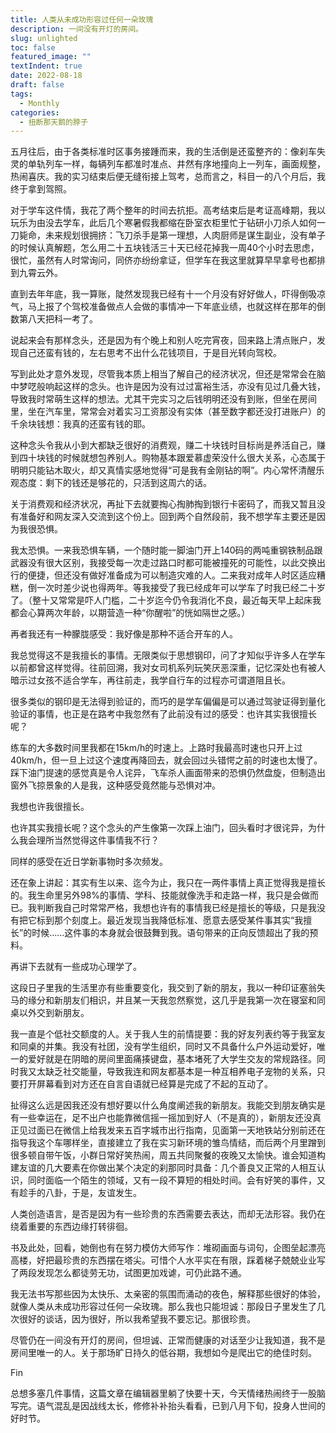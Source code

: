 ```yaml
---
title: 人类从未成功形容过任何一朵玫瑰
description: 一间没有开灯的房间。
slug: unlighted
toc: false
featured_image: ""
textIndent: true
date: 2022-08-18
draft: false
tags:
  - Monthly
categories:
  - 扭断那天鹅的脖子
---
```


五月往后，由于各类标准时区事务接踵而来，我的生活倒是还蛮整齐的：像刹车失灵的单轨列车一样，每辆列车都准时准点、井然有序地撞向上一列车，画面规整，热闹喜庆。我的实习结束后便无缝衔接上驾考，总而言之，科目一的八个月后，我终于拿到驾照。

对于学车这件情，我花了两个整年的时间去抗拒。高考结束后是考证高峰期，我以玩乐为由没去学车，此后几个寒暑假我都缩在卧室衣柜里忙于钻研小刀杀人如何一刀毙命，未来规划很拥挤：飞刀杀手是第一理想，人肉厨师是谋生副业，没有单子的时候认真解题，怎么用二十五块钱活三十天已经花掉我一周40个小时去思虑，很忙，虽然有人时常询问，同侪亦纷纷拿证，但学车在我这里就算早早拿号也都排到九霄云外。

直到去年年底，我一算账，陡然发现我已经有十一个月没有好好做人，吓得倒吸凉气，马上报了个驾校准备做点人会做的事情冲一下年底业绩，也就这样在那年的倒数第八天把科一考了。

说起来会有那样念头，还是因为有个晚上和别人吃完宵夜，回来路上清点账户，发现自己还蛮有钱的，左右思考不出什么花钱项目，于是目光转向驾校。

写到此处才意外发现，尽管我本质上相当了解自己的经济状况，但还是常常会在脑中梦呓般响起这样的念头。也许是因为没有过过富裕生活，亦没有见过几叠大钱，导致我时常萌生这样的想法。尤其干完实习之后钱明明还没有到账，但坐在房间里，坐在汽车里，常常会对着实习工资那没有实体（甚至数字都还没打进账户）的千余块钱想：我真的还蛮有钱的耶。

这种念头令我从小到大都缺乏很好的消费观，赚二十块钱时目标尚是养活自己，赚到四十块钱的时候就想包养别人。购物基本跟爱慕虚荣没什么很大关系，心态属于明明只能钻木取火，却又真情实感地觉得“可是我有金刚钻的啊”。内心常怀清醒乐观态度：剩下的钱还是够花的，只活到这周六的话。

关于消费观和经济状况，再扯下去就要掏心掏肺掏到银行卡密码了，而我又暂且没有准备好和网友深入交流到这个份上。回到两个自然段前，我不想学车主要还是因为我很恐惧。

我太恐惧。一来我恐惧车辆，一个随时能一脚油门开上140码的两吨重钢铁制品跟武器没有很大区别，我接受每一次走过路口时都可能被撞死的可能性，以此交换出行的便捷，但还没有做好准备成为可以制造灾难的人。二来我对成年人时区适应糟糕，倒一次时差少说也得两年。等我接受了我已经成年可以学车了时我已经二十岁了。（整十又常常是吓人门槛，二十岁迄今仍令我消化不良，最近每天早上起床我都会心算两次年龄，以期营造一种“你醒啦”的恍如隔世之感。）

再者我还有一种朦胧感受：我好像是那种不适合开车的人。

我总觉得这不是我擅长的事情。无限类似于思想钢印，问了才知似乎许多人在学车以前都曾这样觉得。往前回溯，我对女司机系列玩笑厌恶深重，记忆深处也有被人暗示过女孩不适合学车，再往前走，我学自行车的过程亦可谓道阻且长。

很多类似的钢印是无法得到验证的，而巧的是学车偏偏是可以通过驾驶证得到量化验证的事情，也正是在路考中我忽然有了此前没有过的感受：也许其实我很擅长呢？

练车的大多数时间里我都在15km/h的时速上。上路时我最高时速也只开上过40km/h，但一旦上过这个速度再降回去，就会回过头错愕之前的时速也太慢了。踩下油门提速的感觉真是令人诧异，飞车杀人画面带来的恐惧仍然盘旋，但制造出窗外飞掠景象的人是我，这种感受竟然能与恐惧对冲。

我想也许我很擅长。

也许其实我擅长呢？这个念头的产生像第一次踩上油门，回头看时才很诧异，为什么我会理所当然觉得这件事情我不行？

同样的感受在近日学新事物时多次频发。

还在象上讲起：其实有生以来、迄今为止，我只在一两件事情上真正觉得我是擅长的。我生命里另外98%的事情、学科、技能就像洗手和走路一样，我只是会做而已。我判断我自己时常常严格，我想也许有的事情我已经是擅长的等级，只是我没有把它标到那个刻度上。最近发现当我降低标准、愿意去感受某件事其实“我擅长”的时候……这件事的本身就会很鼓舞到我。语句带来的正向反馈超出了我的预料。

再讲下去就有一些成功心理学了。

这段日子里我的生活里亦有些重要变化，我交到了新的朋友，我以一种印证塞翁失马的缘分和新朋友们相识，并且某一天我忽然察觉，这几乎是我第一次在寝室和同桌以外交到新朋友。

我一直是个低社交额度的人。关于我人生的前情提要：我的好友列表约等于我室友和同桌的并集。我没有社团，没有学生组织，同时又不具备什么户外运动爱好，唯一的爱好就是在阴暗的房间里面痛揍键盘，基本堵死了大学生交友的常规路径。同时我又太缺乏社交能量，导致我连和网友都基本是一种互相养电子宠物的关系，只要打开屏幕看到对方还在自言自语就已经算是完成了不起的互动了。

扯得这么远是因我还没有想好要以什么角度阐述我的新朋友。我能交到朋友确实是有一些幸运在，足不出户也能靠微信摇一摇加到好人（不是真的），新朋友还没真正见过面已在微信上给我发来五百字城市出行指南，见面第一天地铁站分别前还在指导我这个车哪样坐，直接建立了我在实习新环境的雏鸟情结，而后两个月里蹭到很多顿自带午饭，小群日常好笑热闹，周五共同聚餐的夜晚又太愉快。谁会知道构建友谊的几大要素在你做出某个决定的刹那同时具备：几个善良又正常的人相互认识，同时面临一个陌生的领域，又有一段不算短的相处时间。会有好笑的事件，又有趁手的八卦，于是，友谊发生。

人类创造语言，是否是因为有一些珍贵的东西需要去表达，而却无法形容。我仍在绕着重要的东西边缘打转徘徊。

书及此处，回看，她倒也有在努力模仿大师写作：堆砌画面与词句，企图垒起漂亮高楼，好把最珍贵的东西摆在塔尖。可惜个人水平实在有限，踩着梯子兢兢业业写了两段发现怎么都徒劳无功，试图更加戏谑，可仍此路不通。

我无法书写那些因为太快乐、太亲密的氛围而涌动的夜色，解释那些很好的体验，就像人类从未成功形容过任何一朵玫瑰。那么我也只能坦诚：那段日子里发生了几次很好的谈话，因为很好，所以我希望我不要忘记。那很珍贵。

尽管仍在一间没有开灯的房间，但坦诚、正常而健康的对话至少让我知道，我不是房间里唯一的人。关于那场旷日持久的低谷期，我想如今是爬出它的绝佳时刻。

Fin

总想多塞几件事情，这篇文章在编辑器里躺了快要十天，今天情绪热闹终于一股脑写完。语气混乱是因战线太长，修修补补抬头看看，已到八月下旬，投身人世间的好时节。